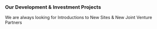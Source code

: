 ### Our Development & Investment Projects

We are always looking for Introductions to New Sites & New Joint Venture Partners
